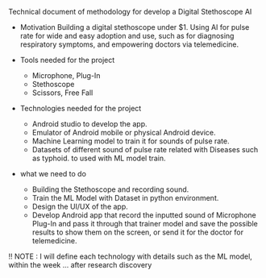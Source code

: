 Technical document of methodology for develop a Digital Stethoscope AI 

* Motivation 
Building a digital stethoscope under $1.
Using AI for pulse rate for wide and easy adoption and use,
such as for diagnosing respiratory symptoms, and empowering doctors via telemedicine.


* Tools needed for the project
  - Microphone, Plug-In
  - Stethoscope
  - Scissors, Free Fall

* Technologies needed for the project 
  - Android studio to develop the app.
  - Emulator of Android mobile or physical Android device.
  - Machine Learning model to train it for sounds of pulse rate. 
  - Datasets of different sound of pulse rate related with Diseases such as typhoid. to used with ML model train.

* what we need to do 
  - Building the Stethoscope and recording sound.
  - Train the ML Model with Dataset in python environment.
  - Design the UI/UX of the app.
  - Develop Android app that record the inputted sound of Microphone Plug-In and pass it through that trainer model
    and save the possible results to show them on the screen, or send it for the doctor for telemedicine.
  

!! NOTE : I will define each technology with details such as the ML model, within the week ... after research discovery